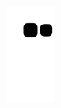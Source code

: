 


![snake gif](https://github.com/Formandodev/Formandodev/blob/output/github-contribution-grid-snake.svg)
